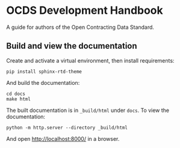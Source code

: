 # OCDS Development Handbook

A guide for authors of the Open Contracting Data Standard.

## Build and view the documentation

Create and activate a virtual environment, then install requirements:

```shell
pip install sphinx-rtd-theme
```

And build the documentation:

```
cd docs
make html
```

The built documentation is in `_build/html` under `docs`. To view the documentation:

```shell
python -m http.server --directory _build/html
```

And open <http://localhost:8000/> in a browser.
